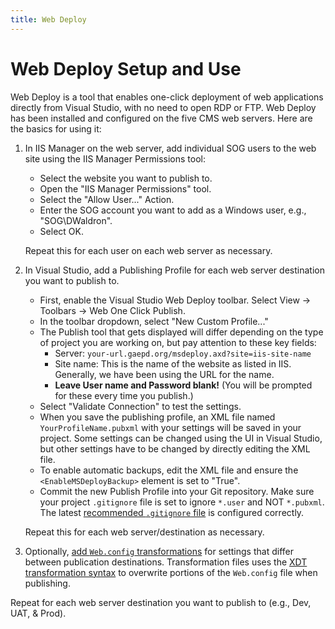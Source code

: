 ```yaml
---
title: Web Deploy
---
```


# Web Deploy Setup and Use

Web Deploy is a tool that enables one-click deployment of web applications directly from Visual Studio, with no need to open RDP or FTP. Web Deploy has been installed and configured on the five CMS web servers. Here are the basics for using it:

1.  In IIS Manager on the web server, add individual SOG users to the web site using the IIS Manager Permissions tool:

    * Select the website you want to publish to.
    * Open the "IIS Manager Permissions" tool.
    * Select the "Allow User..." Action.
    * Enter the SOG account you want to add as a Windows user, e.g., "SOG\DWaldron".
    * Select OK.

    Repeat this for each user on each web server as necessary.

2.  In Visual Studio, add a Publishing Profile for each web server destination you want to publish to.

    * First, enable the Visual Studio Web Deploy toolbar. Select View → Toolbars → Web One Click Publish.
    * In the toolbar dropdown, select "New Custom Profile..."
    * The Publish tool that gets displayed will differ depending on the type of project you are working on, but pay attention to these key fields:
      * Server: `your-url.gaepd.org/msdeploy.axd?site=iis-site-name`
      * Site name: This is the name of the website as listed in IIS. Generally, we have been using the URL for the name.
      * **Leave User name and Password blank!** (You will be prompted for these every time you publish.)
    * Select "Validate Connection" to test the settings.
    * When you save the publishing profile, an XML file named `YourProfileName.pubxml` with your settings will be saved in your project. Some settings can be changed using the UI in Visual Studio, but other settings have to be changed by directly editing the XML file.
    * To enable automatic backups, edit the XML file and ensure the `<EnableMSDeployBackup>` element is set to "True".
    * Commit the new Publish Profile into your Git repository. Make sure your project `.gitignore` file is set to ignore `*.user` and NOT `*.pubxml`. The latest [recommended `.gitignore` file](https://bitbucket.org/snippets/gaepdit/de9zj/) is configured correctly.

    Repeat this for each web server/destination as necessary.

3.  Optionally, [add `Web.config` transformations](https://docs.microsoft.com/en-us/aspnet/web-forms/overview/deployment/visual-studio-web-deployment/web-config-transformations) for settings that differ between publication destinations. Transformation files uses the [XDT transformation syntax](https://weblogs.asp.net/srkirkland/common-web-config-transformations-with-visual-studio-2010) to overwrite portions of the `Web.config` file when publishing.

Repeat for each web server destination you want to publish to (e.g., Dev, UAT, & Prod).

